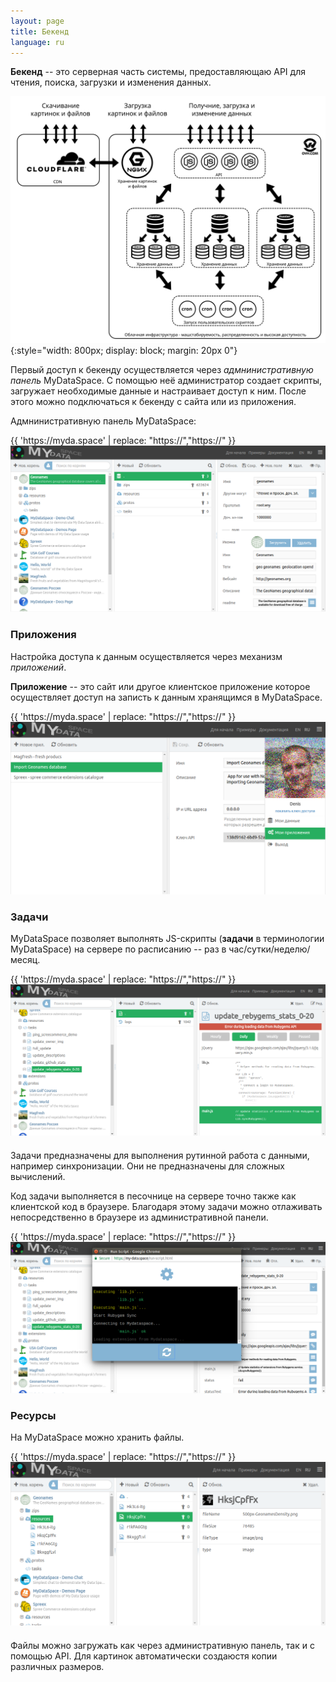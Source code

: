 ```yaml
---
layout: page
title: Бекенд
language: ru
---
```

**Бекенд** -- это серверная часть системы, предоставляющаю API для чтения, поиска, загрузки и изменения данных.

![Backend schema](/images/docs/backend/backend-schema-ru.svg){:style="width: 800px; display: block; margin: 20px 0"}

Первый доступ к бекенду осуществляется через *адмнинистративную панель* MyDataSpace.
С помощью неё администратор создает скрипты, загружает необходимые данные и настраивает доступ к ним.
После этого можно подключаться к бекенду с сайта или из приложения.

Адмнинистративную панель MyDataSpace:

<div class="safari" style="width: 900px; max-width: 100%">
  <div class="safari__header">
      <div class="safari__buttons">
        <div class="safari__button safari__button--red"></div>
        <div class="safari__button safari__button--orange"></div>
        <div class="safari__button safari__button--green"></div>
      </div>
    <div class="safari__address_bar">
      <div class="safari__url">{{ 'https://myda.space' | replace: "https://","<span class='safari__url__https'>https://</span>" }}</div>
    </div>
  </div>
  <img class="safari__img" src="/images/docs/backend/admin-panel-ru.png" />
</div>



### Приложения

Настройка доступа к данным осуществляется через механизм *приложений*.

**Приложение** -- это сайт или другое клиентское приложение которое осуществляет доступ на записть к данным
хранящимся в MyDataSpace.

<div class="safari" style="width: 900px; max-width: 100%">
  <div class="safari__header">
      <div class="safari__buttons">
        <div class="safari__button safari__button--red"></div>
        <div class="safari__button safari__button--orange"></div>
        <div class="safari__button safari__button--green"></div>
      </div>
    <div class="safari__address_bar">
      <div class="safari__url">{{ 'https://myda.space' | replace: "https://","<span class='safari__url__https'>https://</span>" }}</div>
    </div>
  </div>
  <img class="safari__img" src="/images/docs/backend/admin-panel-apps-ru.png" />
</div>

### Задачи

MyDataSpace позволяет выполнять JS-скрипты (**задачи** в терминологии MyDataSpace) на сервере по
расписанию -- раз в час/сутки/неделю/месяц.

<div class="safari" style="width: 900px; max-width: 100%; margin-bottom: 20px">
  <div class="safari__header">
      <div class="safari__buttons">
        <div class="safari__button safari__button--red"></div>
        <div class="safari__button safari__button--orange"></div>
        <div class="safari__button safari__button--green"></div>
      </div>
    <div class="safari__address_bar">
      <div class="safari__url">{{ 'https://myda.space' | replace: "https://","<span class='safari__url__https'>https://</span>" }}</div>
    </div>
  </div>
  <img class="safari__img" src="/images/docs/backend/tasks-ru.png" />
</div>

Задачи предназначены для выполнения рутинной работа с данными, например синхронизации.
Они не предназначены для сложных вычислений.

Код задачи выполняется в песочнице на сервере точно также как клиентской код в браузере. Благодаря этому
задачи можно отлаживать непосредственно в браузере из административной панели.

<div class="safari" style="width: 900px; max-width: 100%">
  <div class="safari__header">
      <div class="safari__buttons">
        <div class="safari__button safari__button--red"></div>
        <div class="safari__button safari__button--orange"></div>
        <div class="safari__button safari__button--green"></div>
      </div>
    <div class="safari__address_bar">
      <div class="safari__url">{{ 'https://myda.space' | replace: "https://","<span class='safari__url__https'>https://</span>" }}</div>
    </div>
  </div>
  <img class="safari__img" src="/images/docs/backend/tasks-debug-ru.png" />
</div>

### Ресурсы

На MyDataSpace можно хранить файлы.

<div class="safari" style="width: 900px; max-width: 100%; margin-bottom: 20px">
  <div class="safari__header">
      <div class="safari__buttons">
        <div class="safari__button safari__button--red"></div>
        <div class="safari__button safari__button--orange"></div>
        <div class="safari__button safari__button--green"></div>
      </div>
    <div class="safari__address_bar">
      <div class="safari__url">{{ 'https://myda.space' | replace: "https://","<span class='safari__url__https'>https://</span>" }}</div>
    </div>
  </div>
  <img class="safari__img" src="/images/docs/backend/resources-ru.png" />
</div>

Файлы можно загружать как через административную панель, так и с помощью API.
Для картинок автоматически создаюстя копии различных размеров.